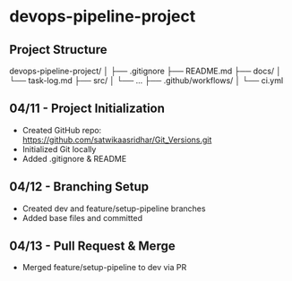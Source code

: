 # devops-pipeline-project
## Project Structure
devops-pipeline-project/
│
├── .gitignore
├── README.md
├── docs/
│   └── task-log.md
├── src/
│   └── ...
├── .github/workflows/
│   └── ci.yml


## 04/11 - Project Initialization
- Created GitHub repo: https://github.com/satwikaasridhar/Git_Versions.git
- Initialized Git locally
- Added .gitignore & README

## 04/12 - Branching Setup
- Created dev and feature/setup-pipeline branches
- Added base files and committed

## 04/13 - Pull Request & Merge
- Merged feature/setup-pipeline to dev via PR
